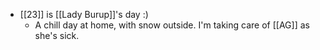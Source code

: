 - [[23]] is [[Lady Burup]]'s day :)
  - A chill day at home, with snow outside. I'm taking care of [[AG]] as she's sick.
